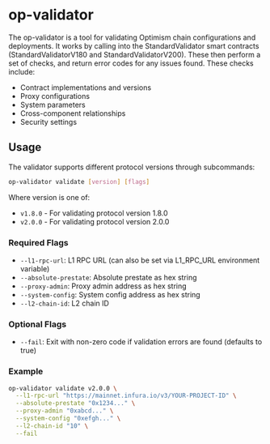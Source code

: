 # op-validator

The op-validator is a tool for validating Optimism chain configurations and deployments. It works by calling into the StandardValidator smart contracts (StandardValidatorV180 and StandardValidatorV200). These then perform a set of checks, and return error codes for any issues found. These checks include:

- Contract implementations and versions
- Proxy configurations
- System parameters
- Cross-component relationships
- Security settings

## Usage

The validator supports different protocol versions through subcommands:

```bash
op-validator validate [version] [flags]
```

Where version is one of:

- `v1.8.0` - For validating protocol version 1.8.0
- `v2.0.0` - For validating protocol version 2.0.0

### Required Flags

- `--l1-rpc-url`: L1 RPC URL (can also be set via L1_RPC_URL environment variable)
- `--absolute-prestate`: Absolute prestate as hex string
- `--proxy-admin`: Proxy admin address as hex string
- `--system-config`: System config address as hex string
- `--l2-chain-id`: L2 chain ID

### Optional Flags

- `--fail`: Exit with non-zero code if validation errors are found (defaults to true)

### Example

```bash
op-validator validate v2.0.0 \
  --l1-rpc-url "https://mainnet.infura.io/v3/YOUR-PROJECT-ID" \
  --absolute-prestate "0x1234..." \
  --proxy-admin "0xabcd..." \
  --system-config "0xefgh..." \
  --l2-chain-id "10" \
  --fail
```


